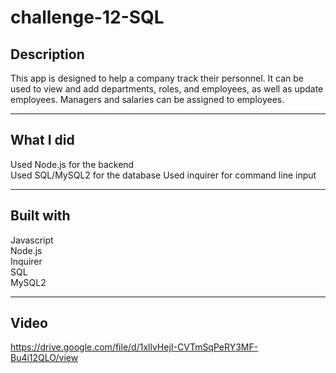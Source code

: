 # challenge-12-SQL


## Description

This app is designed to help a company track their personnel. It can be used to view and add departments, roles, and employees, as well as update employees. Managers and salaries can be assigned to employees.

---

## What I did

Used Node.js for the backend  
Used SQL/MySQL2 for the database
Used inquirer for command line input

---

## Built with

Javascript  
Node.js  
Inquirer  
SQL  
MySQL2

---


## Video

https://drive.google.com/file/d/1xllvHejI-CVTmSqPeRY3MF-Bu4i12QLO/view
